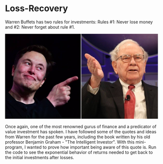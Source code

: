 # Loss-Recovery


Warren Buffets has two rules for investments: Rules #1: Never lose money and #2: Never forget about rule #1.

![Image](Image/WarrenBuffet.jpg)

Once again, one of the most renowned gurus of finance and a predicator of value investment has spoken. I have followed some of the quotes and ideas from Warren for the past few years, including the book written by his old professor Benjamin Graham - "The Intelligent Investor". With this mini-program, I wanted to prove how important being aware of this quote is. Run the code to see the exponential behavior of returns needed to get back to the initial investments after losses.

